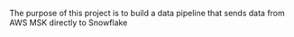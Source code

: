 The purpose of this project is to build a data pipeline that sends data from AWS MSK directly to Snowflake